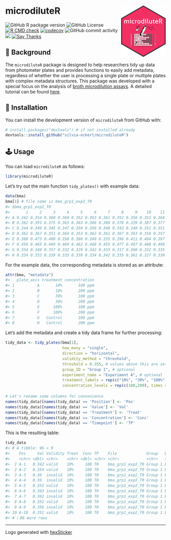 
<!-- README.md is generated from README.Rmd. Please edit that file -->

# microdiluteR <img src="man/figures/logo.png" align="right" alt="" width="140" />

![GitHub R package
version](https://img.shields.io/github/r-package/v/silvia-eckert/microdiluteR)
![GitHub
License](https://img.shields.io/github/license/silvia-eckert/microdiluteR)
[![R CMD
check](https://github.com/silvia-eckert/microdiluteR/actions/workflows/rcmdcheck.yml/badge.svg)](https://github.com/silvia-eckert/microdiluteR/actions/workflows/rcmdcheck.yml)
[![codecov](https://codecov.io/gh/silvia-eckert/microdiluteR/graph/badge.svg?token=5K4A0M73W1)](https://codecov.io/gh/silvia-eckert/microdiluteR)
![GitHub commit
activity](https://img.shields.io/github/commit-activity/m/silvia-eckert/microdiluteR)
![](https://img.shields.io/badge/repo%20status-active-green.svg) [![Say
Thanks](https://img.shields.io/badge/Thanks-message?label=Say&labelColor=%234b4b4b&color=%23ebfc03&link=https%3A%2F%2Fsaythanks.io%2Fto%2Fsilvia-eckert)](https://saythanks.io/to/silvia-eckert)

## :notebook: Background

The `microdiluteR` package is designed to help researchers tidy up data
from photometer plates and provides functions to easily add metadata,
regardless of whether the user is processing a single plate or multiple
plates with complex metadata structures. This package was developed with
a special focus on the analysis of [broth microdilution
assays](https://www.sciencedirect.com/topics/biochemistry-genetics-and-molecular-biology/broth-dilution).
A detailed tutorial can be found
[here](https://silvia-eckert.github.io/microdiluteR/).

## :floppy_disk: Installation

You can install the development version of `microdiluteR` from GitHub
with:

``` r
# install.packages("devtools") # if not installed already
devtools::install_github("silvia-eckert/microdiluteR")
```

## :joystick: Usage

You can load `microdiluteR` as follows:

``` r
library(microdiluteR)
```

Let’s try out the main function `tidy_plates()` with example data:

``` r
data(bma)
bma[1] # file name is bma_grp1_exp2_T0
#> $bma_grp1_exp2_T0
#>       1     2     3     4     5     6     7     8     9    10    11    12
#> A 0.342 0.354 0.360 0.360 0.352 0.363 0.361 0.352 0.356 0.351 0.366 0.375
#> B 0.362 0.391 0.375 0.363 0.383 0.366 0.380 0.378 0.339 0.387 0.377 0.362
#> C 0.344 0.346 0.345 0.347 0.350 0.356 0.348 0.343 0.348 0.351 0.351 0.353
#> D 0.361 0.367 0.351 0.364 0.353 0.362 0.361 0.367 0.363 0.356 0.357 0.355
#> E 0.388 0.473 0.400 0.358 0.388 0.340 0.335 0.396 0.411 0.404 0.397 0.407
#> F 0.456 0.465 0.469 0.469 0.462 0.468 0.455 0.477 0.487 0.488 0.498 0.471
#> G 0.334 0.340 0.357 0.332 0.329 0.342 0.333 0.317 0.360 0.332 0.335 0.328
#> H 0.334 0.332 0.339 0.333 0.339 0.334 0.342 0.335 0.361 0.327 0.330 0.341
```

For the example data, the corresponding metadata is stored as an
attribute:

``` r
attr(bma, "metadata")
#>   plate_axis treatment concentration
#> 1          A       10%       100 ppm
#> 2          B       10%       200 ppm
#> 3          C       30%       100 ppm
#> 4          D       30%       200 ppm
#> 5          E      100%       100 ppm
#> 6          F      100%       200 ppm
#> 7          G   Control       100 ppm
#> 8          H   Control       200 ppm
```

Let’s add the metadata and create a tidy data frame for further
processing:

``` r
tidy_data <- tidy_plates(bma[1],
                         how_many = "single",
                         direction = "horizontal",
                         validity_method = "threshold",
                         threshold = 0.355, # values above this are set as invalid
                         group_ID = "Group 1", # optional
                         experiment_name = "Experiment A", # optional
                         treatment_labels = rep(c("10%", "30%", "100%", "Control"), each = 2),
                         concentration_levels = rep(c(100,200), times = 4))

# Let's rename some columns for convenience
names(tidy_data)[names(tidy_data) == 'Position'] <- 'Pos'
names(tidy_data)[names(tidy_data) == 'Value'] <- 'Val'
names(tidy_data)[names(tidy_data) == 'Treatment'] <- 'Treat'
names(tidy_data)[names(tidy_data) == 'Concentration'] <- 'Conc'
names(tidy_data)[names(tidy_data) == 'Timepoint'] <- 'TP'
```

This is the resulting table:

``` r
tidy_data
#> # A tibble: 96 × 9
#>    Pos     Val Validity Treat  Conc TP    File             Group   Experiment  
#>    <chr> <dbl> <chr>    <chr> <dbl> <chr> <chr>            <chr>   <chr>       
#>  1 A-1   0.342 valid    10%     100 T0    bma_grp1_exp2_T0 Group 1 Experiment A
#>  2 A-2   0.354 valid    10%     100 T0    bma_grp1_exp2_T0 Group 1 Experiment A
#>  3 A-3   0.36  invalid  10%     100 T0    bma_grp1_exp2_T0 Group 1 Experiment A
#>  4 A-4   0.36  invalid  10%     100 T0    bma_grp1_exp2_T0 Group 1 Experiment A
#>  5 A-5   0.352 valid    10%     100 T0    bma_grp1_exp2_T0 Group 1 Experiment A
#>  6 A-6   0.363 invalid  10%     100 T0    bma_grp1_exp2_T0 Group 1 Experiment A
#>  7 A-7   0.361 invalid  10%     100 T0    bma_grp1_exp2_T0 Group 1 Experiment A
#>  8 A-8   0.352 valid    10%     100 T0    bma_grp1_exp2_T0 Group 1 Experiment A
#>  9 A-9   0.356 invalid  10%     100 T0    bma_grp1_exp2_T0 Group 1 Experiment A
#> 10 A-10  0.351 valid    10%     100 T0    bma_grp1_exp2_T0 Group 1 Experiment A
#> # ℹ 86 more rows
```

------------------------------------------------------------------------

Logo generated with
[hexSticker](https://github.com/GuangchuangYu/hexSticker)
